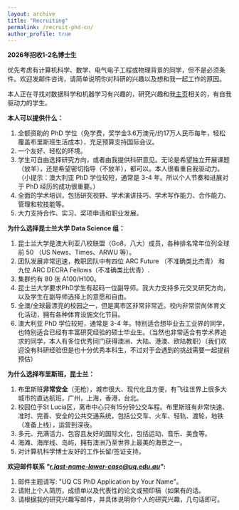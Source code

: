 ```yaml
---
layout: archive
title: "Recruiting"
permalink: /recruit-phd-cn/
author_profile: true
---
```

**2026年招收1-2名博士生**
  
优先考虑有计算机科学、数学、电气电子工程或物理背景的同学，但不是必须条件。欢迎发邮件咨询，请简单说明你对科研的兴趣以及想和我一起工作的原因。

本人正在寻找对数据科学和机器学习有兴趣的，研究兴趣和我<a href="https://ruihongqiu.github.io/recruit-thesis/" target="_blank">主页</a>相关的，有自我驱动力的学生。

**本人可以提供什么：**
1. 全额资助的 PhD 学位（免学费，奖学金3.6万澳元/约17万人民币每年，轻松覆盖布里斯班生活成本），充足预算支持国际会议。
2. 一个友好、轻松的环境。
3. 学生可自由选择研究方向，或者由我提供科研意见。无论是希望独立开展课题（放羊），还是希望密切指导（不放羊），都可以。本人很看重自我驱动力。（小提示：澳大利亚 PhD 学位较短，通常是 3-4 年。所以个人节奏和进展对于 PhD 经历的成功很重要。）
4. 全面的学术培训，包括研究视野、学术演讲技巧、学术写作能力、合作能力、管理和软技能等。
5. 大力支持合作、实习、奖项申请和职业发展。

**为什么选择昆士兰大学 Data Science 组：**
1. 昆士兰大学是澳大利亚八校联盟（Go8，八大）成员，各种排名常年位列全球前 50 （US News、Times、ARWU 等）。
2. 团队发展非常迅速，教职团队中有四位 ARC Future  （不准确类比杰青） 和 九位 ARC DECRA Fellows（不准确类比优青）.
3. 集群约有 80 张 A100/H100。
4. 昆士兰大学要求PhD学生有起码一位副导师。我大力支持多元交叉研究方向，以及学生在副导师选择上的意愿和自由。
5. 全澳/全球最漂亮的校园之一，但是离市区非常非常近。校内非常崇尚体育文化活动，拥有各种体育设施文化节目。
6. 澳大利亚 PhD 学位较短，通常是 3-4 年。特别适合想毕业去工业界的同学，也特别适合已经有丰富研究经验的硕士毕业生。（当然也非常适合有学术界追求的同学，本人有多位优秀同门获得澳洲、大陆、港澳、欧陆教职）（我们欢迎没有科研经验但是也十分优秀本科生，不过对于会遇到的挑战需要一起提前预估）

**为什么选择布里斯班，昆士兰：**
1. 布里斯班**非常安全**（无枪），城市很大、现代化且方便，有飞往世界上很多大城市的直达航班，广州，上海，香港，台北。
2. 校园位于St Lucia区，离市中心只有15分钟公交车程。布里斯班有非常快速、准时、完善、安全的公共交通系统，包括公交车、火车、轻轨、渡轮，地铁（准备上线），运营到深夜。
3. 多元、充满活力、包容且友好的国际文化，包括运动、音乐、美食等。
4. 海滩、海岸线、岛屿，拥有澳洲乃至世界上最美的海景之一。
5. 对计算机科学博士友好的工作长留/签证支持。

**欢迎邮件联系 *"r.last-name-lower-case@uq.edu.au"*:**
1. 邮件主题请写: "UQ CS PhD Application by Your Name"。
2. 请附上个人简历，成绩单以及代表性的论文或预印稿（如果有的话。
3. 请根据我的研究兴趣写邮件，并具体说明你个人的研究兴趣，几句话即可。